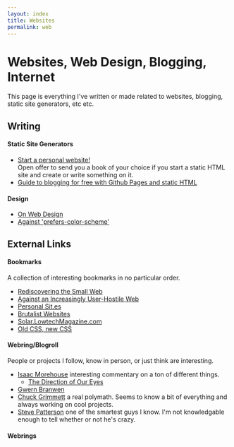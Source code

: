 ```yaml
---
layout: index
title: Websites
permalink: web
---
```


# Websites, Web Design, Blogging, Internet

This page is everything I've written or made related to websites, blogging, static site generators, etc etc.

## Writing 

#### Static Site Generators

- [Start a personal website!](/)<br>Open offer to send you a book of your choice if you start a static HTML site and create or write something on it.
- [Guide to blogging for free with Github Pages and static HTML](/)

#### Design

- [On Web Design](/)
- [Against 'prefers-color-scheme'](/)

## External Links

#### Bookmarks

A collection of interesting bookmarks in no particular order.

- [Rediscovering the Small Web](https://neustadt.fr/essays/the-small-web/)
- [Against an Increasingly User-Hostile Web](https://neustadt.fr/essays/against-a-user-hostile-web/)
- [Personal Sit.es](https://personalsit.es/)
- [Brutalist Websites](https://brutalistwebsites.com/)
- [Solar.LowtechMagazine.com](https://solar.lowtechmagazine.com/)
- [Old CSS, new CSS](https://eev.ee/blog/2020/02/01/old-css-new-css/)

#### Webring/Blogroll

People or projects I follow, know in person, or just think are interesting.

* [Isaac Morehouse](/) interesting commentary on a ton of different things. 
   - [The Direction of Our Eyes](https://isaacmorehouse.com/2022/05/02/the-direction-of-our-eyes/)
* [Gwern Branwen](/)
* [Chuck Grimmett](/) a real polymath. Seems to know a bit of everything and always working on cool projects.
* [Steve Patterson](/) one of the smartest guys I know. I'm not knowledgable enough to tell whether or not he's crazy.

#### Webrings


